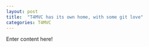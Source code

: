 ```yaml
---
layout: post
title:  "T4MVC has its own home, with some git love"
categories: T4MVC
---
```


Enter content here!
